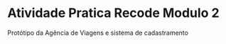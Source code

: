 # Atividade Pratica Recode Modulo 2

<p> Protótipo da Agência de Viagens e sistema de cadastramento</p>
 
